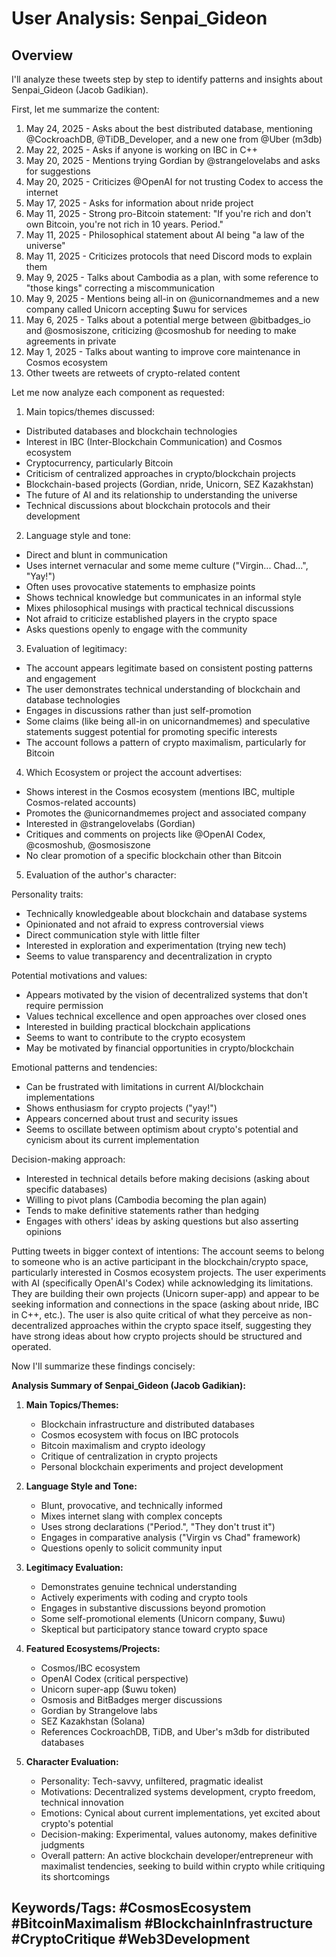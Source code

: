 # User Analysis: Senpai_Gideon

## Overview

<think>
I'll analyze these tweets step by step to identify patterns and insights about Senpai_Gideon (Jacob Gadikian).

First, let me summarize the content:

1. May 24, 2025 - Asks about the best distributed database, mentioning @CockroachDB, @TiDB_Developer, and a new one from @Uber (m3db)
2. May 22, 2025 - Asks if anyone is working on IBC in C++
3. May 20, 2025 - Mentions trying Gordian by @strangelovelabs and asks for suggestions
4. May 20, 2025 - Criticizes @OpenAI for not trusting Codex to access the internet
5. May 17, 2025 - Asks for information about nride project
6. May 11, 2025 - Strong pro-Bitcoin statement: "If you're rich and don't own Bitcoin, you're not rich in 10 years. Period."
7. May 11, 2025 - Philosophical statement about AI being "a law of the universe"
8. May 11, 2025 - Criticizes protocols that need Discord mods to explain them
9. May 9, 2025 - Talks about Cambodia as a plan, with some reference to "those kings" correcting a miscommunication
10. May 9, 2025 - Mentions being all-in on @unicornandmemes and a new company called Unicorn accepting $uwu for services
11. May 6, 2025 - Talks about a potential merge between @bitbadges_io and @osmosiszone, criticizing @cosmoshub for needing to make agreements in private
12. May 1, 2025 - Talks about wanting to improve core maintenance in Cosmos ecosystem
13. Other tweets are retweets of crypto-related content

Let me now analyze each component as requested:

1. Main topics/themes discussed:
- Distributed databases and blockchain technologies
- Interest in IBC (Inter-Blockchain Communication) and Cosmos ecosystem
- Cryptocurrency, particularly Bitcoin
- Criticism of centralized approaches in crypto/blockchain projects
- Blockchain-based projects (Gordian, nride, Unicorn, SEZ Kazakhstan)
- The future of AI and its relationship to understanding the universe
- Technical discussions about blockchain protocols and their development

2. Language style and tone:
- Direct and blunt in communication
- Uses internet vernacular and some meme culture ("Virgin... Chad...", "Yay!")
- Often uses provocative statements to emphasize points
- Shows technical knowledge but communicates in an informal style
- Mixes philosophical musings with practical technical discussions
- Not afraid to criticize established players in the crypto space
- Asks questions openly to engage with the community

3. Evaluation of legitimacy:
- The account appears legitimate based on consistent posting patterns and engagement
- The user demonstrates technical understanding of blockchain and database technologies
- Engages in discussions rather than just self-promotion
- Some claims (like being all-in on unicornandmemes) and speculative statements suggest potential for promoting specific interests
- The account follows a pattern of crypto maximalism, particularly for Bitcoin

4. Which Ecosystem or project the account advertises:
- Shows interest in the Cosmos ecosystem (mentions IBC, multiple Cosmos-related accounts)
- Promotes the @unicornandmemes project and associated company
- Interested in @strangelovelabs (Gordian)
- Critiques and comments on projects like @OpenAI Codex, @cosmoshub, @osmosiszone
- No clear promotion of a specific blockchain other than Bitcoin

5. Evaluation of the author's character:

Personality traits:
- Technically knowledgeable about blockchain and database systems
- Opinionated and not afraid to express controversial views
- Direct communication style with little filter
- Interested in exploration and experimentation (trying new tech)
- Seems to value transparency and decentralization in crypto

Potential motivations and values:
- Appears motivated by the vision of decentralized systems that don't require permission
- Values technical excellence and open approaches over closed ones
- Interested in building practical blockchain applications
- Seems to want to contribute to the crypto ecosystem
- May be motivated by financial opportunities in crypto/blockchain

Emotional patterns and tendencies:
- Can be frustrated with limitations in current AI/blockchain implementations
- Shows enthusiasm for crypto projects ("yay!")
- Appears concerned about trust and security issues
- Seems to oscillate between optimism about crypto's potential and cynicism about its current implementation

Decision-making approach:
- Interested in technical details before making decisions (asking about specific databases)
- Willing to pivot plans (Cambodia becoming the plan again)
- Tends to make definitive statements rather than hedging
- Engages with others' ideas by asking questions but also asserting opinions

Putting tweets in bigger context of intentions:
The account seems to belong to someone who is an active participant in the blockchain/crypto space, particularly interested in Cosmos ecosystem projects. The user experiments with AI (specifically OpenAI's Codex) while acknowledging its limitations. They are building their own projects (Unicorn super-app) and appear to be seeking information and connections in the space (asking about nride, IBC in C++, etc.). The user is also quite critical of what they perceive as non-decentralized approaches within the crypto space itself, suggesting they have strong ideas about how crypto projects should be structured and operated.

Now I'll summarize these findings concisely:
</think>

**Analysis Summary of Senpai_Gideon (Jacob Gadikian):**

1. **Main Topics/Themes:**
   - Blockchain infrastructure and distributed databases
   - Cosmos ecosystem with focus on IBC protocols
   - Bitcoin maximalism and crypto ideology
   - Critique of centralization in crypto projects
   - Personal blockchain experiments and project development

2. **Language Style and Tone:**
   - Blunt, provocative, and technically informed
   - Mixes internet slang with complex concepts
   - Uses strong declarations ("Period.", "They don't trust it")
   - Engages in comparative analysis ("Virgin vs Chad" framework)
   - Questions openly to solicit community input

3. **Legitimacy Evaluation:**
   - Demonstrates genuine technical understanding
   - Actively experiments with coding and crypto tools
   - Engages in substantive discussions beyond promotion
   - Some self-promotional elements (Unicorn company, $uwu)
   - Skeptical but participatory stance toward crypto space

4. **Featured Ecosystems/Projects:**
   - Cosmos/IBC ecosystem
   - OpenAI Codex (critical perspective)
   - Unicorn super-app ($uwu token)
   - Osmosis and BitBadges merger discussions
   - Gordian by Strangelove labs
   - SEZ Kazakhstan (Solana)
   - References CockroachDB, TiDB, and Uber's m3db for distributed databases

5. **Character Evaluation:**
   - Personality: Tech-savvy, unfiltered, pragmatic idealist
   - Motivations: Decentralized systems development, crypto freedom, technical innovation
   - Emotions: Cynical about current implementations, yet excited about crypto's potential
   - Decision-making: Experimental, values autonomy, makes definitive judgments
   - Overall pattern: An active blockchain developer/entrepreneur with maximalist tendencies, seeking to build within crypto while critiquing its shortcomings

**Keywords/Tags:** #CosmosEcosystem #BitcoinMaximalism #BlockchainInfrastructure #CryptoCritique #Web3Development
---
